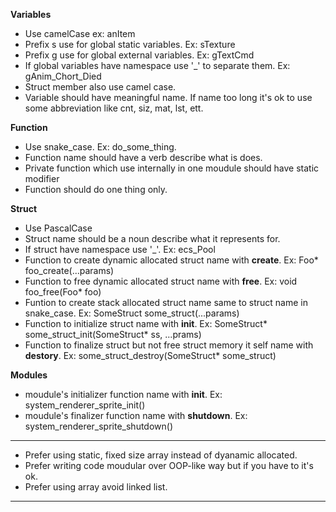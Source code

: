 **Variables** 
  - Use camelCase ex: anItem
  - Prefix s use for global static variables. Ex: sTexture
  - Prefix g use for global external variables. Ex: gTextCmd
  - If global variables have namespace use '_' to separate them. Ex: gAnim_Chort_Died
  - Struct member also use camel case.
  - Variable should have meaningful name. If name too long it's ok to use some abbreviation like cnt, siz, mat, lst, ett.

**Function**
  - Use snake_case. Ex: do_some_thing.
  - Function name should have a verb describe what is does.
  - Private function which use internally in one moudule should have static modifier
  - Function should do one thing only.

**Struct**
  - Use PascalCase
  - Struct name should be a noun describe what it represents for.
  - If struct have namespace use '_'. Ex: ecs_Pool
  - Function to create dynamic allocated struct name with __create__. Ex: Foo* foo_create(...params)
  - Function to free dynamic allocated struct name with __free__. Ex: void foo_free(Foo* foo)
  - Funtion to create stack allocated struct name same to struct name in snake_case. Ex: SomeStruct some_struct(...params)
  - Function to initialize struct name with __init__. Ex: SomeStruct* some_struct_init(SomeStruct* ss, ...prams)
  - Function to finalize struct but not free struct memory it self name with __destory__. Ex: some_struct_destroy(SomeStruct* some_struct)

**Modules**
  - moudule's initializer function name with __init__. Ex: system_renderer_sprite_init()
  - moudule's finalizer function name with __shutdown__. Ex: system_renderer_sprite_shutdown()
***
- Prefer using static, fixed size array instead of dyanamic allocated.
- Prefer writing code moudular over OOP-like way but if you have to it's ok.
- Prefer using array avoid linked list.
***
